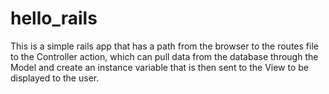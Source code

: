 # hello_rails
This is a simple rails app that has a path from the browser to the routes file to the Controller action, which can pull data from the database through the Model and create an instance variable that is then sent to the View to be displayed to the user.
